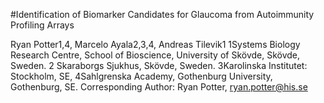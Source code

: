 #Identification of Biomarker Candidates for Glaucoma from Autoimmunity Profiling Arrays

Ryan Potter1,4, Marcelo Ayala2,3,4, Andreas Tilevik1
1Systems Biology Research Centre, School of Bioscience, University of Skövde, Skövde, Sweden. 2 Skaraborgs Sjukhus, Skövde, Sweden. 3Karolinska Institutet: Stockholm, SE, 4Sahlgrenska Academy, Gothenburg University, Gothenburg, SE.
Corresponding Author: Ryan Potter, ryan.potter@his.se
